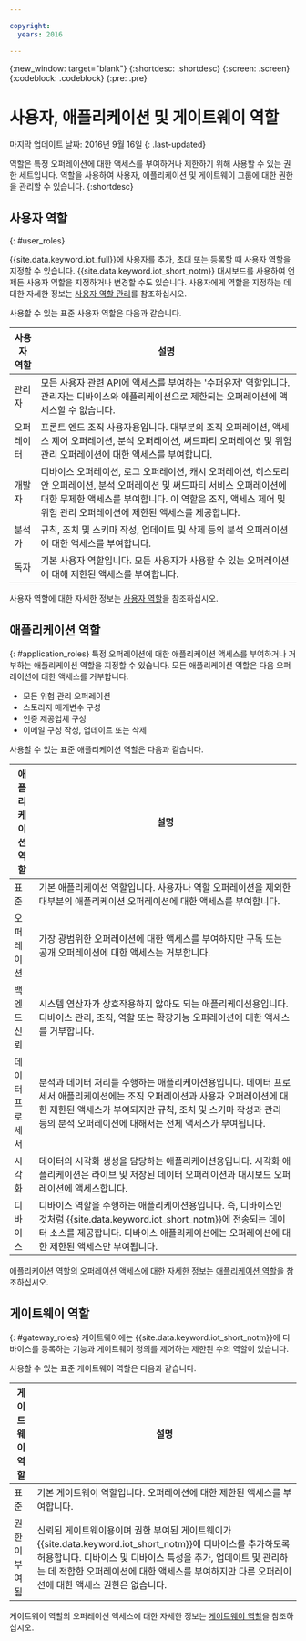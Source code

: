 ```yaml
---

copyright:
  years: 2016

---
```


{:new_window: target="blank"}
{:shortdesc: .shortdesc}
{:screen: .screen}
{:codeblock: .codeblock}
{:pre: .pre}

# 사용자, 애플리케이션 및 게이트웨이 역할
마지막 업데이트 날짜: 2016년 9월 16일
{: .last-updated}

역할은 특정 오퍼레이션에 대한 액세스를 부여하거나 제한하기 위해 사용할 수 있는 권한 세트입니다. 역할을 사용하여 사용자, 애플리케이션 및 게이트웨이 그룹에 대한 권한을 관리할 수 있습니다.
{:shortdesc}

## 사용자 역할
{: #user_roles}

{{site.data.keyword.iot_full}}에 사용자를 추가, 초대 또는 등록할 때 사용자 역할을 지정할 수 있습니다. {{site.data.keyword.iot_short_notm}} 대시보드를 사용하여 언제든 사용자 역할을 지정하거나 변경할 수도 있습니다. 사용자에게 역할을 지정하는 데 대한 자세한 정보는 [사용자 역할 관리](managing_user_roles.html)를 참조하십시오.

사용할 수 있는 표준 사용자 역할은 다음과 같습니다.

사용자 역할 | 설명
------------- | -------------
관리자 | 모든 사용자 관련 API에 액세스를 부여하는 '수퍼유저' 역할입니다. 관리자는 디바이스와 애플리케이션으로 제한되는 오퍼레이션에 액세스할 수 없습니다.
오퍼레이터 | 프론트 엔드 조직 사용자용입니다. 대부분의 조직 오퍼레이션, 액세스 제어 오퍼레이션, 분석 오퍼레이션, 써드파티 오퍼레이션 및 위험 관리 오퍼레이션에 대한 액세스를 부여합니다.
개발자 | 디바이스 오퍼레이션, 로그 오퍼레이션, 캐시 오퍼레이션, 히스토리안 오퍼레이션, 분석 오퍼레이션 및 써드파티 서비스 오퍼레이션에 대한 무제한 액세스를 부여합니다. 이 역할은 조직, 액세스 제어 및 위험 관리 오퍼레이션에 제한된 액세스를 제공합니다.
분석가 | 규칙, 조치 및 스키마 작성, 업데이트 및 삭제 등의 분석 오퍼레이션에 대한 액세스를 부여합니다.
독자 | 기본 사용자 역할입니다. 모든 사용자가 사용할 수 있는 오퍼레이션에 대해 제한된 액세스를 부여합니다.

사용자 역할에 대한 자세한 정보는 [사용자 역할](reference/roles_access.html)을 참조하십시오.

## 애플리케이션 역할
{: #application_roles}
특정 오퍼레이션에 대한 애플리케이션 액세스를 부여하거나 거부하는 애플리케이션 역할을 지정할 수 있습니다. 모든 애플리케이션 역할은 다음 오퍼레이션에 대한 액세스를 거부합니다.

- 모든 위험 관리 오퍼레이션
- 스토리지 매개변수 구성
- 인증 제공업체 구성
- 이메일 구성 작성, 업데이트 또는 삭제

사용할 수 있는 표준 애플리케이션 역할은 다음과 같습니다.

애플리케이션 역할 | 설명
------------- | -------------
표준 | 기본 애플리케이션 역할입니다. 사용자나 역할 오퍼레이션을 제외한 대부분의 애플리케이션 오퍼레이션에 대한 액세스를 부여합니다.   
오퍼레이션 | 가장 광범위한 오퍼레이션에 대한 액세스를 부여하지만 구독 또는 공개 오퍼레이션에 대한 액세스는 거부합니다.
백엔드 신뢰 | 시스템 연산자가 상호작용하지 않아도 되는 애플리케이션용입니다. 디바이스 관리, 조직, 역할 또는 확장기능 오퍼레이션에 대한 액세스를 거부합니다.
데이터 프로세서 | 분석과 데이터 처리를 수행하는 애플리케이션용입니다. 데이터 프로세서 애플리케이션에는 조직 오퍼레이션과 사용자 오퍼레이션에 대한 제한된 액세스가 부여되지만 규칙, 조치 및 스키마 작성과 관리 등의 분석 오퍼레이션에 대해서는 전체 액세스가 부여됩니다.
시각화 | 데이터의 시각화 생성을 담당하는 애플리케이션용입니다. 시각화 애플리케이션은 라이브 및 저장된 데이터 오퍼레이션과 대시보드 오퍼레이션에 액세스합니다.
디바이스 | 디바이스 역할을 수행하는 애플리케이션용입니다. 즉, 디바이스인 것처럼 {{site.data.keyword.iot_short_notm}}에 전송되는 데이터 소스를 제공합니다. 디바이스 애플리케이션에는 오퍼레이션에 대한 제한된 액세스만 부여됩니다.

애플리케이션 역할의 오퍼레이션 액세스에 대한 자세한 정보는 [애플리케이션 역할](reference/app_roles_access.html)을 참조하십시오.

## 게이트웨이 역할
{: #gateway_roles}
게이트웨이에는 {{site.data.keyword.iot_short_notm}}에 디바이스를 등록하는 기능과 게이트웨이 정의를 제어하는 제한된 수의 역할이 있습니다.

사용할 수 있는 표준 게이트웨이 역할은 다음과 같습니다.

게이트웨이 역할 | 설명
------------- | -------------
표준 | 기본 게이트웨이 역할입니다. 오퍼레이션에 대한 제한된 액세스를 부여합니다.
권한이 부여됨 | 신뢰된 게이트웨이용이며 권한 부여된 게이트웨이가 {{site.data.keyword.iot_short_notm}}에 디바이스를 추가하도록 허용합니다. 디바이스 및 디바이스 특성을 추가, 업데이트 및 관리하는 데 적합한 오퍼레이션에 대한 액세스를 부여하지만 다른 오퍼레이션에 대한 액세스 권한은 없습니다.  

게이트웨이 역할의 오퍼레이션 액세스에 대한 자세한 정보는 [게이트웨이 역할](reference/gateway_roles_access.html)을 참조하십시오.
